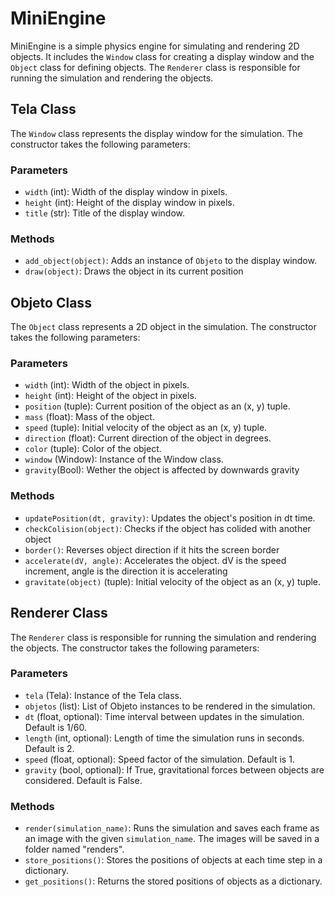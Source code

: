 # MiniEngine

MiniEngine is a simple physics engine for simulating and rendering 2D objects. It includes the `Window` class for creating a display window and the `Object` class for defining objects. The `Renderer` class is responsible for running the simulation and rendering the objects.

## Tela Class

The `Window` class represents the display window for the simulation. The constructor takes the following parameters:

### Parameters

* `width` (int): Width of the display window in pixels.
* `height` (int): Height of the display window in pixels.
* `title` (str): Title of the display window.

### Methods

* `add_object(object)`: Adds an instance of `Objeto` to the display window.
* `draw(object)`: Draws the object in its current position

## Objeto Class

The `Object` class represents a 2D object in the simulation. The constructor takes the following parameters:

### Parameters

* `width` (int): Width of the object in pixels.
* `height` (int): Height of the object in pixels.
* `position` (tuple): Current position of the object as an (x, y) tuple.
* `mass` (float): Mass of the object.
* `speed` (tuple): Initial velocity of the object as an (x, y) tuple.
* `direction` (float): Current direction of the object in degrees.
* `color` (tuple): Color of the object.
* `window` (Window): Instance of the Window class.
* `gravity`(Bool): Wether the object is affected by downwards gravity
 
### Methods

* `updatePosition(dt, gravity)`: Updates the object's position in dt time. 
* `checkColision(object)`: Checks if the object has colided with another object
* `border()`: Reverses object direction if it hits the screen border
* `accelerate(dV, angle)`: Accelerates the object. dV is the speed increment, angle is the direction it is accelerating
* `gravitate(object)` (tuple): Initial velocity of the object as an (x, y) tuple.

## Renderer Class

The `Renderer` class is responsible for running the simulation and rendering the objects. The constructor takes the following parameters:

### Parameters

* `tela` (Tela): Instance of the Tela class.
* `objetos` (list): List of Objeto instances to be rendered in the simulation.
* `dt` (float, optional): Time interval between updates in the simulation. Default is 1/60.
* `length` (int, optional): Length of time the simulation runs in seconds. Default is 2.
* `speed` (float, optional): Speed factor of the simulation. Default is 1.
* `gravity` (bool, optional): If True, gravitational forces between objects are considered. Default is False.

### Methods

* `render(simulation_name)`: Runs the simulation and saves each frame as an image with the given `simulation_name`. The images will be saved in a folder named "renders".
* `store_positions()`: Stores the positions of objects at each time step in a dictionary.
* `get_positions()`: Returns the stored positions of objects as a dictionary.
